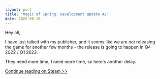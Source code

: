 ```yaml
---
layout: post
title: "Magic of Spring: Development update #2"
date: 2022-08-19
---
```


Hey all,

I have just talked with my publisher, and it seems like we are not releasing the game for another few months - the release is going to happen in Q4 2022 / Q1 2023.

They need more time, I need more time, so here's another delay.

[Continue reading on Steam >>](https://steamcommunity.com/games/1786910/announcements/detail/3361394361463818333)

